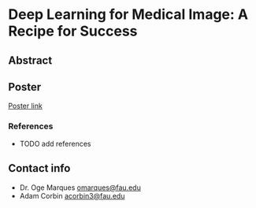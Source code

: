 # Deep Learning for Medical Image: A Recipe for Success

## Abstract

## Poster

[Poster link](https://github.com/AdamCorbinFAUPhD/DL-for-medical-image-recipe-for-success.github.io/blob/gh-pages/IPTA_poster_SIIM_2022.pptx)

### References
- TODO add references 

## Contact info

- Dr. Oge Marques [omarques@fau.edu](mailto:omarques@fau.edu)
- Adam Corbin [acorbin3@fau.edu](mailto:acorbin3@fau.edu)
